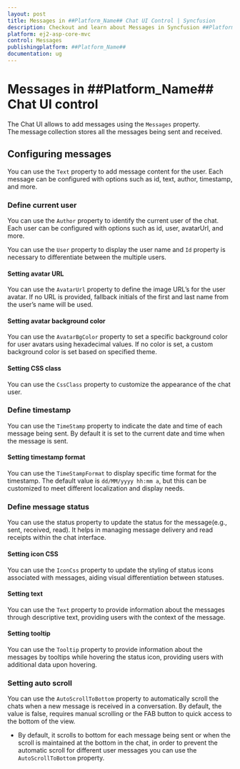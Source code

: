 ```yaml
---
layout: post
title: Messages in ##Platform_Name## Chat UI Control | Syncfusion
description: Checkout and learn about Messages in Syncfusion ##Platform_Name## Chat UI control of Syncfusion Essential JS 2 and more.
platform: ej2-asp-core-mvc
control: Messages
publishingplatform: ##Platform_Name##
documentation: ug
---
```


# Messages in ##Platform_Name## Chat UI control

The Chat UI allows to add messages using the `Messages` property. The message collection stores all the messages being sent and received.

## Configuring messages

You can use the `Text` property to add message content for the user. Each message can be configured with options such as id, text, author, timestamp, and more.

### Define current user

You can use the `Author` property to identify the current user of the chat. Each user can be configured with options such as id, user, avatarUrl, and more.

You can use the `User` property to display the user name and `Id` property is necessary to differentiate between the multiple users. 

#### Setting avatar URL

You can use the `AvatarUrl` property to define the image URL’s for the user avatar. If no URL is provided, fallback initials of the first and last name from the user’s name will be used.  

#### Setting avatar background color

You can use the `AvatarBgColor` property to set a specific background color for user avatars using hexadecimal values. If no color is set, a custom background color is set based on specified theme.

#### Setting CSS class

You can use the `CssClass` property to customize the appearance of the chat user. 

### Define timestamp

You can use the `TimeStamp` property to indicate the date and time of each message being sent. By default it is set to the current date and time when the message is sent.

#### Setting timestamp format

You can use the `TimeStampFormat` to display specific time format for the timestamp. The default value is `dd/MM/yyyy hh:mm a`, but this can be customized to meet different localization and display needs. 

### Define message status

You can use the status property to update the status for the message(e.g., sent, received, read). It helps in managing message delivery and read receipts within the chat interface. 

#### Setting icon CSS

You can use the `IconCss` property to update the styling of status icons associated with messages, aiding visual differentiation between statuses.

#### Setting text

You can use the `Text` property to provide information about the messages through descriptive text, providing users with the context of the message.

#### Setting tooltip

You can use the `Tooltip` property to provide information about the messages by tooltips while hovering the status icon, providing users with additional data upon hovering.

### Setting auto scroll

You can use the `AutoScrollToBottom` property to automatically scroll the chats when a new message is received in a conversation. By default, the value is false, requires manual scrolling or the FAB button to quick access to the bottom of the view. 

- By default, it scrolls to bottom for each message being sent or when the scroll is maintained at the bottom in the chat, in order to prevent the automatic scroll for different user messages you can use the `AutoScrollToBottom` property.